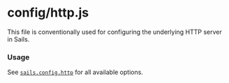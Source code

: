 # config/http.js

This file is conventionally used for configuring the underlying HTTP server in Sails.

### Usage

See [`sails.config.http`](http://sailsjs.com/documentation/reference/configuration/sails-config-http) for all available options.

<docmeta name="displayName" value="http.js">

